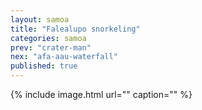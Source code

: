 ```yaml
---
layout: samoa
title: "Falealupo snorkeling"
categories: samoa
prev: "crater-man"
nex: "afa-aau-waterfall"
published: true
---
```


{% include image.html url="" caption="" %}